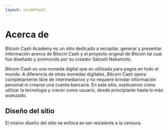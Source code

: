 ```yaml
---
layout: es/default
---
```


# Acerca de

Bitcoin Cash Academy es un sitio dedicado a recopilar, generar y presentar información acerca de Bitocin Cash y el proyecto original de Bitcoin tal cual fue diseñado y promovido por su creador Satoshi Nakamoto.

Bitcoin Cash es una moneda digital que es utilizada para pagos en todo el mundo. A diferencia de otras monedas digitales, Bitcoin Cash opera completamente libre de intermediarios y no requiere brindar información personal ni crearse una cuenta bancaria. En este sitio, explicamos cómo utilizar la tecnología y crecer como usuario, desde principiante hasta lo más avanzado.

## Diseño del sitio

El mismo diseño del sitio se enfoca en ser resistente a la censura.
